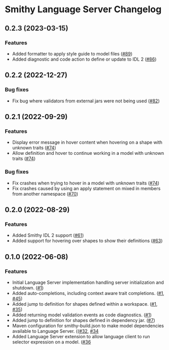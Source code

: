 # Smithy Language Server Changelog

## 0.2.3 (2023-03-15)

### Features
* Added formatter to apply style guide to model files ([#89](https://github.com/awslabs/smithy-language-server/pull/89))
* Added diagnostic and code action to define or update to IDL 2 ([#86](https://github.com/awslabs/smithy-language-server/pull/86))

## 0.2.2 (2022-12-27)

### Bug fixes
* Fix bug where validators from external jars were not being used ([#82](https://github.com/awslabs/smithy-language-server/pull/82))

## 0.2.1 (2022-09-29)

### Features
* Display error message in hover content when hovering on a shape with unknown traits ([#74](https://github.com/awslabs/smithy-language-server/pull/74))
* Allow definition and hover to continue working in a model with unknown traits ([#74](https://github.com/awslabs/smithy-language-server/pull/74))

### Bug fixes
* Fix crashes when trying to hover in a model with unknown traits ([#74](https://github.com/awslabs/smithy-language-server/pull/74))
* Fix crashes caused by using an apply statement on mixed in members from another namespace ([#70](https://github.com/awslabs/smithy-language-server/pull/70))

## 0.2.0 (2022-08-29)

### Features
* Added Smithy IDL 2 support ([#61](https://github.com/awslabs/smithy-language-server/pull/61))
* Added support for hovering over shapes to show their definitions ([#63](https://github.com/awslabs/smithy-language-server/pull/63))

## 0.1.0 (2022-06-08)

### Features
* Initial Language Server implementation handling server initialization and shutdown. ([#1](https://github.com/awslabs/smithy-language-server/pull/1))
* Added auto-completions, including context aware trait completions. ([#1](https://github.com/awslabs/smithy-language-server/pull/1), [#45](https://github.com/awslabs/smithy-language-server/pull/45))
* Added jump to definition for shapes defined within a workspace. ([#1](https://github.com/awslabs/smithy-language-server/pull/1), [#35](https://github.com/awslabs/smithy-language-server/pull/35))
* Added returning model validation events as code diagnostics. ([#1](https://github.com/awslabs/smithy-language-server/pull/1))
* Added jump to definition for shapes defined in dependency jar. ([#7](https://github.com/awslabs/smithy-language-server/pull/7))
* Maven configuration for smithy-build.json to make model dependencies available to Language Server. (([#32](https://github.com/awslabs/smithy-language-server/pull/32), [#34](https://github.com/awslabs/smithy-language-server/pull/34)
* Added Language Server extension to allow language client to run selector expression on a model. ([#36](https://github.com/awslabs/smithy-language-server/pull/36) 

